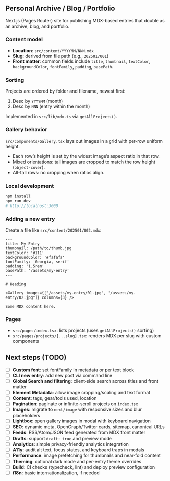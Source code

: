 ## Personal Archive / Blog / Portfolio

Next.js (Pages Router) site for publishing MDX-based entries that double as an archive, blog, and portfolio.

### Content model
- **Location**: `src/content/YYYYMM/NNN.mdx`
- **Slug**: derived from file path (e.g., `202501/001`)
- **Front matter**: common fields include `title`, `thumbnail`, `textColor`, `backgroundColor`, `fontFamily`, `padding`, `basePath`.

### Sorting
Projects are ordered by folder and filename, newest first:
1. Desc by `YYYYMM` (month)
2. Desc by `NNN` (entry within the month)

Implemented in `src/lib/mdx.ts` via `getAllProjects()`.

### Gallery behavior
`src/components/Gallery.tsx` lays out images in a grid with per-row uniform height:
- Each row’s height is set by the widest image’s aspect ratio in that row.
- Mixed orientations: tall images are cropped to match the row height (`object-cover`).
- All-tall rows: no cropping when ratios align.

### Local development
```bash
npm install
npm run dev
# http://localhost:3000
```

### Adding a new entry
Create a file like `src/content/202501/002.mdx`:
```mdx
---
title: My Entry
thumbnail: /path/to/thumb.jpg
textColor: '#111'
backgroundColor: '#fafafa'
fontFamily: 'Georgia, serif'
padding: '1.5rem'
basePath: '/assets/my-entry'
---

# Heading

<Gallery images={["/assets/my-entry/01.jpg", "/assets/my-entry/02.jpg"]} columns={3} />

Some MDX content here.
```

### Pages
- `src/pages/index.tsx`: lists projects (uses `getAllProjects()` sorting)
- `src/pages/projects/[...slug].tsx`: renders MDX per slug with custom components

## Next steps (TODO)
- [ ] **Custom font**: set fontFamily in metadata or per text block
- [ ] **CLI new entry**: add new post via command line
- [ ] **Global Search and filtering**: client-side search across titles and front matter
- [ ] **Element Metadata**: allow image cropping/scaling and text format
- [ ] **Content**: tags, gear/tools used, location
- [ ] **Pagination**: paginate or infinite-scroll projects on `index.tsx`
- [ ] **Images**: migrate to `next/image` with responsive sizes and blur placeholders
- [ ] **Lightbox**: open gallery images in modal with keyboard navigation
- [ ] **SEO**: dynamic meta, OpenGraph/Twitter cards, sitemap, canonical URLs
- [ ] **Feeds**: RSS/Atom/JSON feed generated from MDX front matter
- [ ] **Drafts**: support `draft: true` and preview mode
- [ ] **Analytics**: simple privacy-friendly analytics integration
- [ ] **A11y**: audit alt text, focus states, and keyboard traps in modals
- [ ] **Performance**: image prefetching for thumbnails and near-fold content
- [ ] **Theming**: optional dark mode and per-entry theme overrides
- [ ] **Build**: CI checks (typecheck, lint) and deploy preview configuration
- [ ] **i18n**: basic internationalization, if needed
